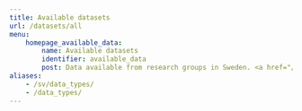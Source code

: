 ```yaml
---
title: Available datasets
url: /datasets/all
menu:
    homepage_available_data:
        name: Available datasets
        identifier: available_data
        post: Data available from research groups in Sweden. <a href="/datasets/all/">See available data for all data types <i class="bi bi-arrow-right-circle-fill"></i></a>
aliases:
    - /sv/data_types/
    - /data_types/
---
```

<!-- This page will never be visible and always redirect to  `/datasets/all` due to 
`url: /datasets/all` statement in the front-->